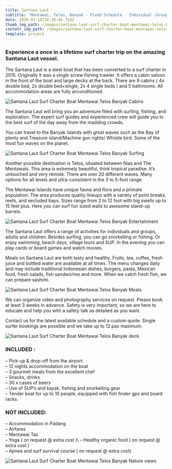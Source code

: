 ```yaml
---
title: Santana Laut
subtitle: 'Mentawai, Telos, Banyak - Fixed Schedule - Individual /Group'
date: 2020-03-10T10:28:40.754Z
thumb_img_path: /images/santana-laut-surf-charter-boat-mentawai-telos-banyaks.jpg
content_img_path: /images/santana-laut-surf-charter-boat-mentawai-telos-banyaks.jpg
template: project
---
```

### Experience a once in a lifetime surf charter trip on the amazing Santana Laut vessel.

The Santana Laut is a steel boat that has been converted to a surf charter in 2015. Originally it was a single screw fishing trawler. It offers a cabin saloon in the front of the boat and large decks at the back. There are 8 cabins ( 4x double bed, 2x double bed+single, 2x 4 single beds ) and 5 bathrooms. All accommodation areas are fully airconditioned.

![Santana Laut Surf Charter Boat Mentawai Telos Banyak Cabins](/images/santan-laut-surf-charter-mentawai-cabins.jpg "Santana Laut Surf Charter Boat Mentawai Telos Banyak Cabins")

The Santana Laut will bring you an adventure filled with surfing, fishing, and exploration. The expert surf guides and experienced crew will guide you to the best surf of the day away from the madding crowds.

You can travel to the Banyak Islands with great waves such as the Bay of plenty and Treasure island/Machine gun rights/ Whistle bird. Some of the most fun waves on the planet.

![Santana Laut Surf Charter Boat Mentawai Telos Banyak  Surfing](/images/santana-laut-surf-charter-boat-mentawai-telos-banyak-surfing.jpg "Santana Laut Surf Charter Boat Mentawai Telos Banyak  Surfing")

Another possible destination is Telos, situated between Nias and The Mentawais. This area is extremely beautiful, think tropical paradise. It’s untouched and very remote. There are over 20 different waves. Many options for all levels and ultra-consistent in the 3 to 5-foot range.

The Mentawai Islands have unique fauna and flora and a primate population. The area produces quality lineups with a variety of point breaks, reefs, and secluded bays. Sizes range from 2 to 12 foot with big swells up to 15 feet plus. Here you can surf fun sized walls to awesome stand-up barrels.

![Santana Laut Surf Charter Boat Mentawai Telos Banyak Entertainment](/images/santana-laut-surf-charter-mentawai-entertainment-area.jpg "Santana Laut Surf Charter Boat Mentawai Telos Banyak  Entertainment")

The Santana Laut offers a range of activities for individuals and groups, adults and children. Besides surfing, you can go snorkelling or fishing. Or enjoy swimming, beach days, village tours and SUP. In the evening you can play cards or board games and watch movies.

Meals on Santana Laut are both tasty and healthy. Fruits, tea, coffee, fresh juice and bottled water are available at all times. The menu changes daily and may include traditional Indonesian dishes, burgers, pasta, Mexican food, fresh salads, fish sandwiches and more. When we catch fresh fish, we can prepare sashimi.

![Santana Laut Surf Charter Boat Mentawai Telos Banyak Meals](/images/santana-laut-surf-charter-boat-mentawai-telos-banyak-meals.jpg "Santana Laut Surf Charter Boat Mentawai Telos Banyak  Meals")

We can organize video and photography services on request. Please book at least 3 weeks in advance. Safety is very important, so we are here to educate and help you with a safety talk as detailed as you want.

Contact us for the latest available schedule and a custom quote. Single surfer bookings are possible and we take up to 12 pax maximum.

![Santana Laut Surf Charter Boat Mentawai Telos Banyak deck](/images/santana-laut-surf-charter-boat-mentawai-telos-banyak-deck.jpg "Santana Laut Surf Charter Boat Mentawai Telos Banyak deck")

### INCLUDED :

– Pick-up & drop-off from the airport \
– 12 nights accommodation on the boat \
– 3 gourmet meals from the excellent chef \
– Snacks, drinks \
– 30 x cases of beers \
– Use of SUP’s and kayak, fishing and snorkelling gear \
– Tender boat for up to 10 people, equipped with fish finder gps and board racks.

### NOT INCLUDED:

– Accommodation in Padang \
– Airfares \
– Mentawai Tax \
– Yoga ( on request @ extra cost )\ 
– Healthy organic food ( on request @ extra cost )\
– Apnea and surf survival course ( on request @ extra cost)

![Santana Laut Surf Charter Boat Mentawai Telos Banyak Nature views](/images/santana-laut-surf-charter-mentawai-nature-views.jpg "Santana Laut Surf Charter Boat Mentawai Telos Banyak Nature Views")